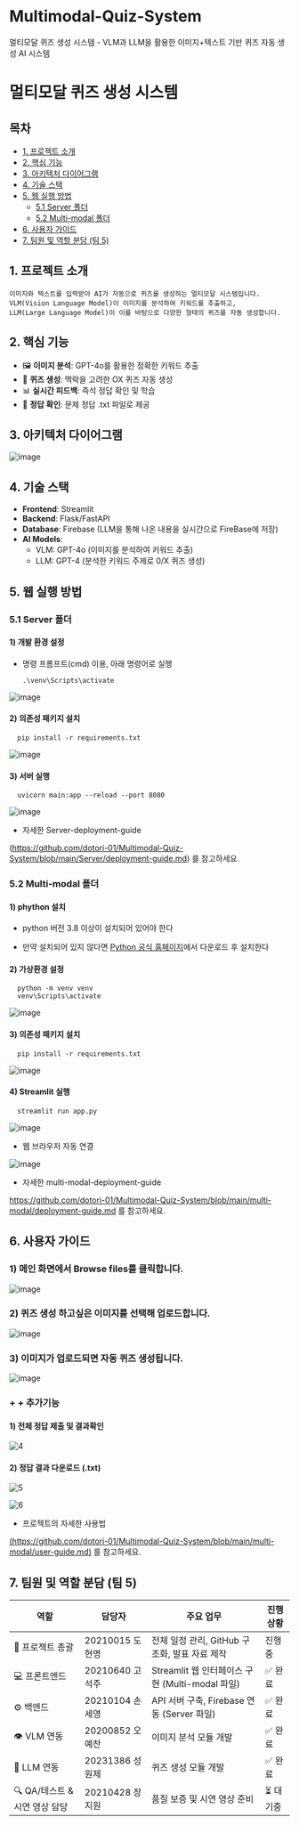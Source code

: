 # Multimodal-Quiz-System
멀티모달 퀴즈 생성 시스템 - VLM과 LLM을 활용한 이미지+텍스트 기반 퀴즈 자동 생성 AI 시스템

# 멀티모달 퀴즈 생성 시스템

## 목차
- [1. 프로젝트 소개](#1-프로젝트-소개)
- [2. 핵심 기능](#2-핵심-기능)
- [3. 아키텍처 다이어그램](#3-아키텍처-다이어그램)
- [4. 기술 스택](#4-기술-스택)
- [5. 웹 실행 방법](#5-웹-실행-방법)
   - [5.1 Server 폴더](#51-server-폴더)
   - [5.2 Multi-modal 폴더](#52-Multi-modal-폴더)
- [6. 사용자 가이드](#6-사용자-가이드)
- [7. 팀원 및 역할 분담 (팀 5)](#7-팀원-및-역할-분담-[팀5])


## 1. 프로젝트 소개
    이미지와 텍스트를 입력받아 AI가 자동으로 퀴즈를 생성하는 멀티모달 시스템입니다.
    VLM(Vision Language Model)이 이미지를 분석하여 키워드를 추출하고, 
    LLM(Large Language Model)이 이를 바탕으로 다양한 형태의 퀴즈를 자동 생성합니다.

## 2. 핵심 기능
- 🖼️ **이미지 분석**: GPT-4o를 활용한 정확한 키워드 추출
- 🧠 **퀴즈 생성**: 맥락을 고려한 OX 퀴즈 자동 생성
- 📊 **실시간 피드백**: 즉석 정답 확인 및 학습
- 🎯 **정답 확인**: 문제 정답 .txt 파일로 제공

## 3. 아키텍처 다이어그램

![image](https://github.com/user-attachments/assets/ac70505a-43c4-43bc-bb56-828d324cbd7a)


## 4. 기술 스택
- **Frontend**: Streamlit
- **Backend**: Flask/FastAPI
- **Database**: Firebase (LLM을 통해 나온 내용을 실시간으로 FireBase에 저장)
- **AI Models**: 
  - VLM: GPT-4o (이미지를 분석하여 키워드 추출)
  - LLM: GPT-4 (분석한 키워드 주제로 0/X 퀴즈 생성)
 
## 5. 웹 실행 방법
### 5.1 Server 폴더
#### 1) 개발 환경 설정
- 명령 프롬프트(cmd) 이용, 아래 명령어로 실행

      .\venv\Scripts\activate

![image](https://github.com/user-attachments/assets/a75a9683-09b6-4e7f-84c2-cb928cf95444)

#### 2) 의존성 패키지 설치
      pip install -r requirements.txt
      
![image](https://github.com/user-attachments/assets/09eb770b-057d-4d61-9857-ce3cab11e039)

#### 3) 서버 실행
      uvicorn main:app --reload --port 8080
      
![image](https://github.com/user-attachments/assets/15fa2293-7627-45cf-9bfb-d9e64eb613e3)


- 자세한 Server-deployment-guide 


(https://github.com/dotori-01/Multimodal-Quiz-System/blob/main/Server/deployment-guide.md) 를 참고하세요.

### 5.2 Multi-modal 폴더

#### 1) phython 설치 
- python 버전 3.8 이상이 설치되어 있어야 한다
* 만약 설치되어 있지 않다면 [Python 공식 홈페이지](https://www.python.org/downloads/)에서 다운로드 후 설치한다

#### 2) 가상환경 설정
      python -m venv venv
      venv\Scripts\activate
      
![image](https://github.com/user-attachments/assets/f067b9aa-29c9-4b97-8c4b-bc3d853fad8e)

#### 3) 의존성 패키지 설치
      pip install -r requirements.txt
      
![image](https://github.com/user-attachments/assets/f466783d-bdc4-4200-9ceb-300b1bfa6396)

#### 4) Streamlit 실행
      streamlit run app.py
  
![image](https://github.com/user-attachments/assets/e2f4261e-b83f-404e-bb67-c0d896314ae6)

- 웹 브라우저 자동 연결
  
![image](https://github.com/user-attachments/assets/85fd76f9-3950-4646-b1b3-b413266d888b)

- 자세한 multi-modal-deployment-guide


https://github.com/dotori-01/Multimodal-Quiz-System/blob/main/multi-modal/deployment-guide.md 를 참고하세요.

 ## 6. 사용자 가이드
### 1) 메인 화면에서 Browse files를 클릭합니다.
   
![image](https://github.com/user-attachments/assets/094de4ff-1fd6-4389-970c-c2c2e1dd65e1)


### 2) 퀴즈 생성 하고싶은 이미지를 선택해 업로드합니다.

![image](https://github.com/user-attachments/assets/0172369a-fdc3-45ef-8080-b711da9cae78)


### 3) 이미지가 업로드되면 자동 퀴즈 생성됩니다.
   
![image](https://github.com/user-attachments/assets/d5c69fe6-89f2-4542-b92a-313f3c18b5ee)




### + + 추가기능
#### 1) 전체 정답 제출 및 결과확인
   
![4](https://github.com/user-attachments/assets/9ce7ba60-c55f-4936-a73b-020cf53027e2)


#### 2) 정답 결과 다운로드 (.txt)

   
![5](https://github.com/user-attachments/assets/9ce4d59f-4a84-4a68-8009-dcd7afda4c0f)

   
![6](https://github.com/user-attachments/assets/bd6135fc-1fbe-4d25-aff5-3185e3bfc273)




- 프로젝트의 자세한 사용법


[(https://github.com/dotori-01/Multimodal-Quiz-System/blob/main/multi-modal/user-guide.md)](https://github.com/dotori-01/Multimodal-Quiz-System/blob/main/multi-modal/user-guide.md) 를 참고하세요.

## 7. 팀원 및 역할 분담 (팀 5)
| 역할 | 담당자 | 주요 업무 | 진행 상황 |
|------|--------|-----------|----------|
| 🎯 프로젝트 총괄 | 20210015 도현명 | 전체 일정 관리, GitHub 구조화, 발표 자료 제작 | 진행중 |
| 💻 프론트엔드 | 20210640 고석주 | Streamlit 웹 인터페이스 구현 (Multi-modal 파일) | ✅ 완료 |
| ⚙️ 백엔드 | 20210104 손세영 | API 서버 구축, Firebase 연동 (Server 파일) | ✅ 완료 |
| 👁️ VLM 연동 | 20200852 오예찬 | 이미지 분석 모듈 개발 | ✅ 완료 |
| 🧠 LLM 연동 | 20231386 성원제 | 퀴즈 생성 모듈 개발 | ✅ 완료 |
| 🔍 QA/테스트 & 시연 영상 담당 | 20210428 장지원 | 품질 보증 및 시연 영상 준비 | ⏳ 대기중 |



